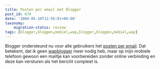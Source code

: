 ```yaml
---
title: Posten per email met Blogger
post_id: 674
date: '2004-05-10T12:56:01+00:00'
taxonomy:
    migration-status: review
tags: [blogger,bloggen,mobiel,wap,blogger,bloggen,mobiel,wap]
---
```

Blogger ondersteund nu voor alle gebruikers het [posten per email](http://help.blogger.com/bin/answer.py?answer=135&topic=38). Dat betekent, dat ik geen [wapblogger](/2004/04/08/wapblogger/) meer nodig heb, maar op mijn mobiele telefoon gewoon een mailtje kan voorbereiden zonder online verbinding en deze kan versturen als het bericht compleet is.